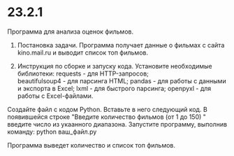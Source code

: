 # 23.2.1
Программа для анализа оценок фильмов.

  1. Постановка задачи. Программа получает данные о фильмах с сайта  kino.mail.ru и выводит список топ фильмов.

  2. Инструкция по сборке и запуску кода. Установите необходимые библиотеки:
       requests  - для HTTP-запросов;  
       beautifulsoup4  - для парсинга HTML;
       pandas  - для работы с данными и экспорта в Excel;
       lxml  - для быстрого парсинга;
       openpyxl  - для работы с Excel-файлами.

Создайте файл с кодом Python. Вставьте в него следующий код. В появившейся строке "Введите количество фильмов (от 1 до 150) " введите число из укаанного диапазона. Запустите программу, выполнив команду: python ваш_файл.py

Программа выведет количество и список топ фильмов.
